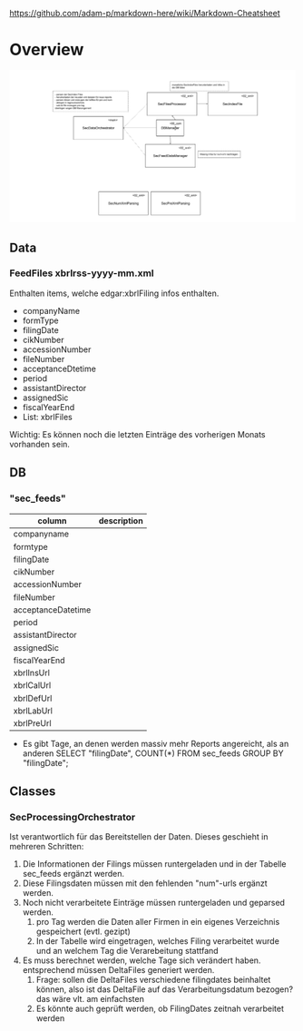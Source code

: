 https://github.com/adam-p/markdown-here/wiki/Markdown-Cheatsheet
# Overview
![overview](Class-Overview.png)

## Data
### FeedFiles xbrlrss-yyyy-mm.xml
Enthalten items, welche edgar:xbrlFiling infos enthalten.
- companyName
- formType
- filingDate
- cikNumber
- accessionNumber
- fileNumber
- acceptanceDtetime
- period
- assistantDirector
- assignedSic
- fiscalYearEnd
- List: xbrlFiles
 
Wichtig: Es können noch die letzten Einträge des vorherigen Monats vorhanden sein.



## DB
### "sec_feeds"
|column|description|
|---|---|
|companyname||
|formtype||
|filingDate||
|cikNumber||
|accessionNumber||
|fileNumber||
|acceptanceDatetime||
|period||
|assistantDirector||
|assignedSic||
|fiscalYearEnd||
|xbrlInsUrl||
|xbrlCalUrl||
|xbrlDefUrl||
|xbrlLabUrl||
|xbrlPreUrl||

- Es gibt Tage, an denen werden massiv mehr Reports angereicht, als an anderen
SELECT "filingDate", COUNT(*) FROM sec_feeds GROUP BY "filingDate";

## Classes
### SecProcessingOrchestrator

Ist verantwortlich für das Bereitstellen der Daten. Dieses geschieht in mehreren Schritten:
1. Die Informationen der Filings müssen runtergeladen und in der Tabelle sec_feeds ergänzt werden.
2. Diese Filingsdaten müssen mit den fehlenden "num"-urls ergänzt werden.
3. Noch nicht verarbeitete Einträge müssen runtergeladen und geparsed werden. 
    1. pro Tag werden die Daten aller Firmen in ein eigenes Verzeichnis gespeichert (evtl. gezipt)
    2. In der Tabelle wird eingetragen, welches Filing verarbeitet wurde und an welchem Tag die Verarebeitung stattfand
4. Es muss berechnet werden, welche Tage sich verändert haben. entsprechend müssen DeltaFiles generiert werden.
    1. Frage: sollen die DeltaFiles verschiedene filingdates beinhaltet können, also ist das DeltaFile auf das Verarbeitungsdatum bezogen? das wäre vlt. am einfachsten
    2. Es könnte auch geprüft werden, ob FilingDates zeitnah verarbeitet werden
    
    
